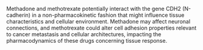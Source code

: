 Methadone and methotrexate potentially interact with the gene CDH2 (N-cadherin) in a non-pharmacokinetic fashion that might influence tissue characteristics and cellular environment. Methadone may affect neuronal connections, and methotrexate could alter cell adhesion properties relevant to cancer metastasis and cellular architectures, impacting the pharmacodynamics of these drugs concerning tissue response.